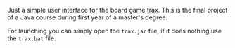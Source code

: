 Just a simple user interface for the board game [trax](http://www.gamerz.net/pbmserv/trax.html "rules"). This is the final project of a Java course during first year of a master's degree. 

For launching you can simply open the `trax.jar` file, if it does nothing use the `trax.bat` file.